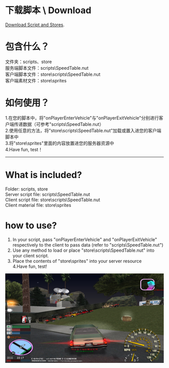 # 下载脚本 \ Download
[Download Script and Stores](http://example.com/ "Download"). 

# 包含什么？
文件夹：scripts、store  
服务端脚本文件：scripts\SpeedTable.nut  
客户端脚本文件：store\scripts\SpeedTable.nut  
客户端素材文件：store\sprites  

# 如何使用？
1.在您的脚本中，将"onPlayerEnterVehicle"与"onPlayerExitVehicle"分别进行客户端传递数据（可参考"scripts\SpeedTable.nut）  
2.使用任意的方法，将"store\scripts\SpeedTable.nut"加载或置入进您的客户端脚本中  
3.将"store\sprites"里面的内容放置进您的服务器资源中  
4.Have fun, test！  

---

# What is included?
Folder: scripts, store  
Server script file: scripts\SpeedTable.nut  
Client script file: store\scripts\SpeedTable.nut  
Client material file: store\sprites  

# how to use?
1. In your script, pass "onPlayerEnterVehicle" and "onPlayerExitVehicle" respectively to the client to pass data (refer to "scripts\SpeedTable.nut")  
2. Use any method to load or place "store\scripts\SpeedTable.nut" into your client script.  
3. Place the contents of "store\sprites" into your server resource  
4.Have fun, test!  

![avatar](https://github.com/bibiboxs/vcmp/blob/master/VehicleDashboard/image.jpg?raw=true)
